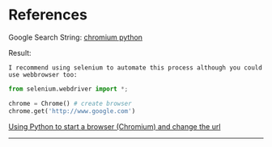 # References

Google Search String: [chromium python](https://www.google.com/search?q=chromium+python&rlz=1C1YTUH_enIE1084IE1084&oq=chromium+python&gs_lcrp=EgZjaHJvbWUyCQgAEEUYORiABDIHCAEQABiABDIHCAIQABiABDIICAMQABgWGB4yCAgEEAAYFhgeMggIBRAAGBYYHjIICAYQABgWGB4yCAgHEAAYFhgeMggICBAAGBYYHjIKCAkQABgKGBYYHtIBCDQyNDZqMGo3qAIAsAIA&sourceid=chrome&ie=UTF-8)

Result: 

```text
I recommend using selenium to automate this process although you could use webbrowser too:
```

```python
from selenium.webdriver import *;

chrome = Chrome() # create browser
chrome.get('http://www.google.com')
```

[Using Python to start a browser (Chromium) and change the url](https://stackoverflow.com/questions/30123632/using-python-to-start-a-browser-chromium-and-change-the-url)

____
